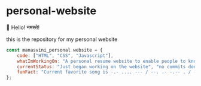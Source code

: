# personal-website
👋 Hello! नमस्ते!

this is the repository for my personal website
```js
const manasvini_personal website = {
    code: ["HTML", "CSS", "Javascript"],
    whatImWorkingOn: "A personal resume website to enable people to know and connect with me",
    currentStatus: "Just began working on the website", "no commits done yet"
    funFact: "Current favorite song is -.- .... --- / --. .- -.-- . / -... -.-- / - .- .- .-. ..- -.- / .-. .- .. -. .-"
};
```
